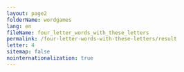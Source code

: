 ```yaml
---
layout: page2
folderName: wordgames
lang: en
fileName: four_letter_words_with_these_letters
permalink: /four-letter-words-with-these-letters/result
letter: 4
sitemap: false
nointernationalization: true
---
```

